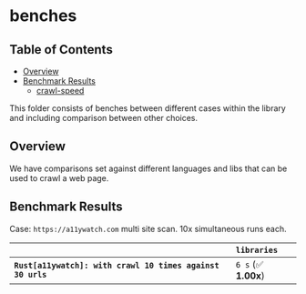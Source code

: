# benches

## Table of Contents

- [Overview](#overview)
- [Benchmark Results](#benchmark-results)
  - [crawl-speed](#crawl-speed)

This folder consists of benches between different cases within the library and including comparison between other choices.

## Overview

We have comparisons set against different languages and libs that can be used to crawl a web page.

## Benchmark Results

Case: `https://a11ywatch.com` multi site scan.
10x simultaneous runs each.

|                                                            | `libraries`          |
| :--------------------------------------------------------- | :------------------- |
| **`Rust[a11ywatch]: with crawl 10 times against 30 urls`** | `6 s` (✅ **1.00x**) |
